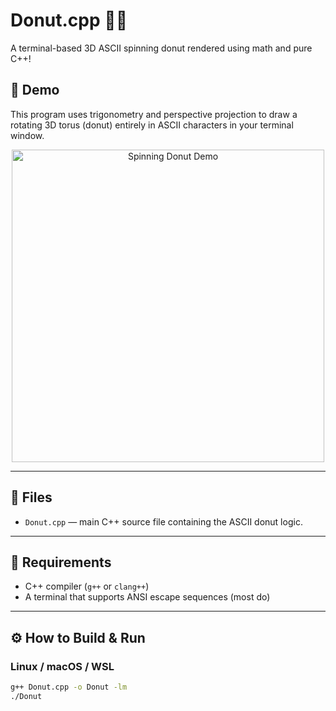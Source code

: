 ﻿# Donut.cpp 🎯🍩

A terminal-based 3D ASCII spinning donut rendered using math and pure C++!

## 🚀 Demo

This program uses trigonometry and perspective projection to draw a rotating 3D torus (donut) entirely in ASCII characters in your terminal window.

<p align="center">
  <img src="demo.gif" alt="Spinning Donut Demo" width="500"/>
</p>

---

## 📁 Files

- `Donut.cpp` — main C++ source file containing the ASCII donut logic.

---

## 🧰 Requirements

- C++ compiler (`g++` or `clang++`)
- A terminal that supports ANSI escape sequences (most do)

---

## ⚙️ How to Build & Run

### Linux / macOS / WSL

```bash
g++ Donut.cpp -o Donut -lm
./Donut
